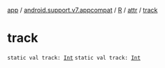 [app](../../../index.md) / [android.support.v7.appcompat](../../index.md) / [R](../index.md) / [attr](index.md) / [track](.)

# track

`static val track: `[`Int`](https://kotlinlang.org/api/latest/jvm/stdlib/kotlin/-int/index.html)
`static val track: `[`Int`](https://kotlinlang.org/api/latest/jvm/stdlib/kotlin/-int/index.html)